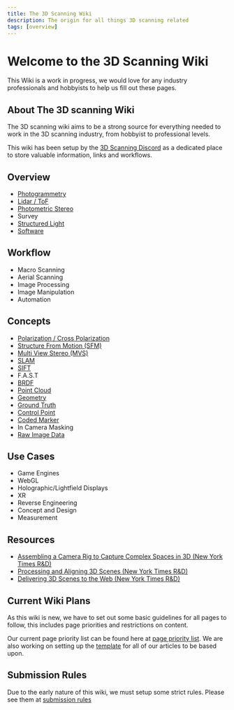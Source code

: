 ```yaml
---
title: The 3D Scanning Wiki
description: The origin for all things 3D scanning related
tags: [overview]
---
```


# Welcome to the 3D Scanning Wiki

This Wiki is a work in progress, we would love for any industry professionals and hobbyists to help us fill out these pages.

## About The 3D scanning Wiki

The 3D scanning wiki aims to be a strong source for everything needed to work in the 3D scanning industry, from hobbyist to professional levels. 

This wiki has been setup by the [3D Scanning Discord](https://discord.gg/zF2WPwpgSw) as a dedicated place to store valuable information, links and workflows.

## Overview

* [Photogrammetry](Photogrammetry.md) 
* [Lidar / ToF](Lidar.md) 
* [Photometric Stereo](Photometric_Stereo.md) 
* Survey 
* [Structured Light](Structured_Light.md)
* [Software](Software.md)

## Workflow

* Macro Scanning 
* Aerial Scanning 
* Image Processing 
* Image Manipulation 
* Automation

## Concepts

* [Polarization / Cross Polarization](concept/Polarization.md) 
* [Structure From Motion (SFM)](concept/Structure_From_Motion.md) 
* [Multi View Stereo (MVS)](concept/Multi_View_Stereo.md) 
* [SLAM](concept/SLAM.md) 
* [SIFT](concept/SIFT.md) 
* F.A.S.T 
* [BRDF](concept/BRDF.md) 
* [Point Cloud](concept/Point_Cloud.md) 
* [Geometry](concept/Geometry.md) 
* [Ground Truth](concept/Ground_Truth.md) 
* [Control Point](concept/Control_Point.md) 
* [Coded Marker](concept/Coded_Marker.md) 
* In Camera Masking <!-- is this the void method? If yes, move to workflow -->
* [Raw Image Data](concept/RAW.md)

## Use Cases

* Game Engines 
* WebGL 
* Holographic/Lightfield Displays 
* XR 
* Reverse Engineering 
* Concept and Design 
* Measurement 

## Resources

* [Assembling a Camera Rig to Capture Complex Spaces in 3D (New York Times R&D)](https://rd.nytimes.com/projects/assembling-a-camera-rig-to-capture-complex-spaces-in-3d) 
* [Processing and Aligning 3D Scenes (New York Times R&D)](https://rd.nytimes.com/projects/processing-and-aligning-3d-scenes) 
* [Delivering 3D Scenes to the Web (New York Times R&D)](https://rd.nytimes.com/projects/delivering-3d-scenes-to-the-web)

## Current Wiki Plans

As this wiki is new, we have to set out some basic guidelines for all pages to follow, this includes page priorities and restrictions on content. 

Our current page priority list can be found here at [page priority list](meta/page_priority.md).
We are also working on setting up the [template](meta/template.md) for all of our articles to be based upon.

## Submission Rules

Due to the early nature of this wiki, we must setup some strict rules.
Please see them at [submission rules](https://en.wikipedia.org/wiki/Wikipedia:Policies_and_guidelines)
